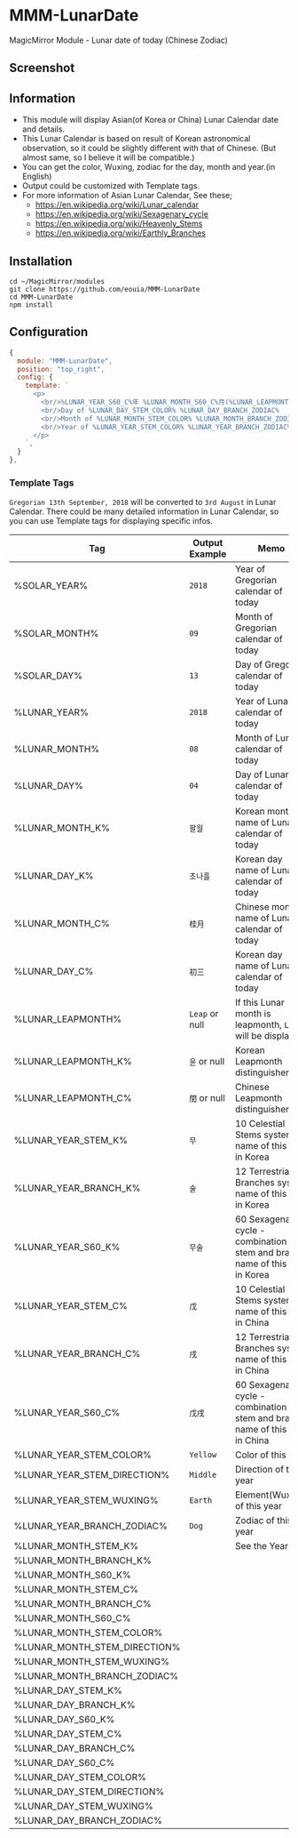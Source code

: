 # MMM-LunarDate
MagicMirror Module - Lunar date of today (Chinese Zodiac)

## Screenshot

## Information
- This module will display Asian(of Korea or China) Lunar Calendar date and details.
- This Lunar Calendar is based on result of Korean astronomical observation, so it could be slightly different with that of Chinese. (But almost same, so I believe it will be compatible.)
- You can get the color, Wuxing, zodiac for the day, month and year.(in English)
- Output could be customized with Template tags.
- For more information of Asian Lunar Calendar, See these;
  - https://en.wikipedia.org/wiki/Lunar_calendar
  - https://en.wikipedia.org/wiki/Sexagenary_cycle
  - https://en.wikipedia.org/wiki/Heavenly_Stems
  - https://en.wikipedia.org/wiki/Earthly_Branches




## Installation
```shell
cd ~/MagicMirror/modules
git clone https://github.com/eouia/MMM-LunarDate
cd MMM-LunarDate
npm install
```

## Configuration
```javascript
{
  module: "MMM-LunarDate",
  position: "top_right",
  config: {
    template: `
      <p>
        <br/>%LUNAR_YEAR_S60_C%年 %LUNAR_MONTH_S60_C%月(%LUNAR_LEAPMONTH_K%%LUNAR_MONTH_K%) %LUNAR_DAY_S60_C%日(%LUNAR_DAY_K%)
        <br/>Day of %LUNAR_DAY_STEM_COLOR% %LUNAR_DAY_BRANCH_ZODIAC%
        <br/>Month of %LUNAR_MONTH_STEM_COLOR% %LUNAR_MONTH_BRANCH_ZODIAC%
        <br/>Year of %LUNAR_YEAR_STEM_COLOR% %LUNAR_YEAR_BRANCH_ZODIAC%
      </p>
    `,
  }
},
```

### Template Tags
`Gregorian 13th September, 2018` will be converted to `3rd August` in Lunar Calendar.
There could be many detailed information in Lunar Calendar, so you can use Template tags for displaying specific infos.



|Tag   |Output Example   |Memo   |
|---|---|---|
|%SOLAR_YEAR%   |`2018`   |Year of Gregorian calendar of today   |   
|%SOLAR_MONTH%   |`09`   |Month of Gregorian calendar of today   |   
|%SOLAR_DAY%   |`13`   |Day of Gregorian calendar of today   |   
|%LUNAR_YEAR%  |`2018`   |Year of Lunar calendar of today   |   
|%LUNAR_MONTH%  |`08`   |Month of Lunar calendar of today   |   
|%LUNAR_DAY%  |`04`   |Day of Lunar calendar of today  |   
|%LUNAR_MONTH_K%  |`팔월`   |Korean month name of Lunar calendar of today   |   
|%LUNAR_DAY_K%  |`초나흘`   |Korean day name of Lunar calendar of today   |   
|%LUNAR_MONTH_C%   |`桂月`   |Chinese month name of Lunar calendar of today   |   
|%LUNAR_DAY_C%  |`初三`   |Korean day name of Lunar calendar of today   |
|%LUNAR_LEAPMONTH%  |`Leap` or null   |If this Lunar month is leapmonth, `Leap` will be displayed   |   
|%LUNAR_LEAPMONTH_K%  |`윤` or null   |Korean Leapmonth distinguisher   |   
|%LUNAR_LEAPMONTH_C%  |`閏` or null   |Chinese Leapmonth distinguisher   |   
|%LUNAR_YEAR_STEM_K%  |`무`   |10 Celestial Stems system name of this year in Korea   |   
|%LUNAR_YEAR_BRANCH_K%  |`술`   |12 Terrestrial Branches system name of this year in Korea   |   
|%LUNAR_YEAR_S60_K%  |`무술`   |60 Sexagenary cycle - combination of stem and branch name of this year in Korea   |   
|%LUNAR_YEAR_STEM_C%  |`戊`   |10 Celestial Stems system name of this year in China   |   
|%LUNAR_YEAR_BRANCH_C%   |`戌`   |12 Terrestrial Branches system name of this year in China   |   
|%LUNAR_YEAR_S60_C%  |`戊戌`  | 60 Sexagenary cycle - combination of stem and branch name of this year in China |   
|%LUNAR_YEAR_STEM_COLOR%  |`Yellow`   |Color of this year   |   
|%LUNAR_YEAR_STEM_DIRECTION%  |`Middle`   |Direction of this year   |   
|%LUNAR_YEAR_STEM_WUXING%  |`Earth`   |Element(Wuxing) of this year   |   
|%LUNAR_YEAR_BRANCH_ZODIAC%  |`Dog`   |Zodiac of this year   |
|%LUNAR_MONTH_STEM_K%  |   |See the Year part   |   
|%LUNAR_MONTH_BRANCH_K%  |   |   |   
|%LUNAR_MONTH_S60_K%  |   |   |   
|%LUNAR_MONTH_STEM_C%  |   |   |   
|%LUNAR_MONTH_BRANCH_C%   |   |   |   
|%LUNAR_MONTH_S60_C%  |   |   |   
|%LUNAR_MONTH_STEM_COLOR%  |   |   |   
|%LUNAR_MONTH_STEM_DIRECTION%  |   |   |   
|%LUNAR_MONTH_STEM_WUXING%  |   |   |   
|%LUNAR_MONTH_BRANCH_ZODIAC%  |   |   |
|%LUNAR_DAY_STEM_K%  |   |   |   
|%LUNAR_DAY_BRANCH_K%  |   |   |   
|%LUNAR_DAY_S60_K%  |   |   |   
|%LUNAR_DAY_STEM_C%  |   |   |   
|%LUNAR_DAY_BRANCH_C%   |   |   |   
|%LUNAR_DAY_S60_C%  |   |   |   
|%LUNAR_DAY_STEM_COLOR%  |   |   |   
|%LUNAR_DAY_STEM_DIRECTION%  |   |   |   
|%LUNAR_DAY_STEM_WUXING%  |   |   |   
|%LUNAR_DAY_BRANCH_ZODIAC%  |   |   |  
